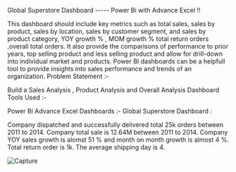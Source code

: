 Global Superstore Dashboard ----- Power Bi with Advance Excel !!

This dashboard should include key metrics such as total sales, sales by product, sales by location, sales by customer segment, and sales by product category, YOY growth % , MOM growth % total return orders ,overall total orders.
It also provide the comparisons of performance to prior years, top selling product and less selling product and allow for drill-down into individual market and products.
Power BI dashboards can be a helpfull tool to provide insights into sales performance and trends of an organization.
Problem Statement :-

Build a Sales Analysis , Product Analysis and Overall Analysis Dashboard
Tools Used :-

Power Bi
Advance Excel
Dashboards :- Global Superstore Dashboard :

Company dispatched and successfully delivered total 25k orders between 2011 to 2014.
Company total sale is 12.64M between 2011 to 2014.
Company YOY sales growth is alomst 51 % and month on month growth is almost 4 %.
Total return order is 1k.
The average shipping day is 4.

![Capture](https://github.com/Abhishek-Bedkyale/Global-Superstore-Dashboard/assets/87769040/fd3049ce-ee0c-4ab4-a33f-9b2a361c4b22)
